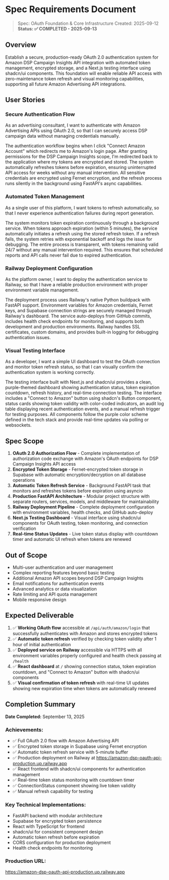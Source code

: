 # Spec Requirements Document

> Spec: OAuth Foundation & Core Infrastructure
> Created: 2025-09-12
> **Status: ✅ COMPLETED - 2025-09-13**

## Overview

Establish a secure, production-ready OAuth 2.0 authentication system for Amazon DSP Campaign Insights API integration with automated token management, encrypted storage, and a Next.js testing interface using shadcn/ui components. This foundation will enable reliable API access with zero-maintenance token refresh and visual monitoring capabilities, supporting all future Amazon Advertising API integrations.

## User Stories

### Secure Authentication Flow

As an advertising consultant, I want to authenticate with Amazon Advertising APIs using OAuth 2.0, so that I can securely access DSP campaign data without managing credentials manually.

The authentication workflow begins when I click "Connect Amazon Account" which redirects me to Amazon's login page. After granting permissions for the DSP Campaign Insights scope, I'm redirected back to the application where my tokens are encrypted and stored. The system automatically refreshes tokens before expiration, ensuring uninterrupted API access for weeks without any manual intervention. All sensitive credentials are encrypted using Fernet encryption, and the refresh process runs silently in the background using FastAPI's async capabilities.

### Automated Token Management

As a single user of this platform, I want tokens to refresh automatically, so that I never experience authentication failures during report generation.

The system monitors token expiration continuously through a background service. When tokens approach expiration (within 5 minutes), the service automatically initiates a refresh using the stored refresh token. If a refresh fails, the system retries with exponential backoff and logs the issue for debugging. The entire process is transparent, with tokens remaining valid 24/7 without any manual intervention required. This ensures that scheduled reports and API calls never fail due to expired authentication.

### Railway Deployment Configuration

As the platform owner, I want to deploy the authentication service to Railway, so that I have a reliable production environment with proper environment variable management.

The deployment process uses Railway's native Python buildpack with FastAPI support. Environment variables for Amazon credentials, Fernet keys, and Supabase connection strings are securely managed through Railway's dashboard. The service auto-deploys from GitHub commits, includes health check endpoints for monitoring, and supports both development and production environments. Railway handles SSL certificates, custom domains, and provides built-in logging for debugging authentication issues.

### Visual Testing Interface

As a developer, I want a simple UI dashboard to test the OAuth connection and monitor token refresh status, so that I can visually confirm the authentication system is working correctly.

The testing interface built with Next.js and shadcn/ui provides a clean, purple-themed dashboard showing authentication status, token expiration countdown, refresh history, and real-time connection testing. The interface includes a "Connect to Amazon" button using shadcn's Button component, status cards showing token validity with color-coded indicators, an audit log table displaying recent authentication events, and a manual refresh trigger for testing purposes. All components follow the purple color scheme defined in the tech stack and provide real-time updates via polling or websockets.

## Spec Scope

1. **OAuth 2.0 Authorization Flow** - Complete implementation of authorization code exchange with Amazon's OAuth endpoints for DSP Campaign Insights API access
2. **Encrypted Token Storage** - Fernet-encrypted token storage in Supabase with automatic encryption/decryption on all database operations
3. **Automatic Token Refresh Service** - Background FastAPI task that monitors and refreshes tokens before expiration using asyncio
4. **Production FastAPI Architecture** - Modular project structure with separate routers, services, models, and middleware for maintainability
5. **Railway Deployment Pipeline** - Complete deployment configuration with environment variables, health checks, and GitHub auto-deploy
6. **Next.js Testing Dashboard** - Visual interface using shadcn/ui components for OAuth testing, token monitoring, and connection verification
7. **Real-time Status Updates** - Live token status display with countdown timer and automatic UI refresh when tokens are renewed

## Out of Scope

- Multi-user authentication and user management
- Complex reporting features beyond basic testing
- Additional Amazon API scopes beyond DSP Campaign Insights
- Email notifications for authentication events
- Advanced analytics or data visualization
- Rate limiting and API quota management
- Mobile responsive design

## Expected Deliverable

1. ✅ **Working OAuth flow** accessible at `/api/auth/amazon/login` that successfully authenticates with Amazon and stores encrypted tokens
2. ✅ **Automatic token refresh** verified by checking token validity after 1 hour of initial authentication
3. ✅ **Deployed service on Railway** accessible via HTTPS with all environment variables properly configured and health check passing at `/health`
4. ✅ **React dashboard** at `/` showing connection status, token expiration countdown, and "Connect to Amazon" button with shadcn/ui components
5. ✅ **Visual confirmation of token refresh** with real-time UI updates showing new expiration time when tokens are automatically renewed

## Completion Summary

**Date Completed:** September 13, 2025

### Achievements:
- ✅ Full OAuth 2.0 flow with Amazon Advertising API
- ✅ Encrypted token storage in Supabase using Fernet encryption
- ✅ Automatic token refresh service with 5-minute buffer
- ✅ Production deployment on Railway at https://amazon-dsp-oauth-api-production.up.railway.app
- ✅ React frontend with shadcn/ui components for authentication management
- ✅ Real-time token status monitoring with countdown timer
- ✅ ConnectionStatus component showing live token validity
- ✅ Manual refresh capability for testing

### Key Technical Implementations:
- FastAPI backend with modular architecture
- Supabase for encrypted token persistence
- React with TypeScript for frontend
- shadcn/ui for consistent component design
- Automatic token refresh before expiration
- CORS configuration for production deployment
- Health check endpoints for monitoring

### Production URL:
https://amazon-dsp-oauth-api-production.up.railway.app